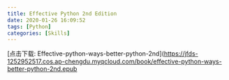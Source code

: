 ```yaml
---
title: Effective Python 2nd Edition
date: 2020-01-26 16:09:52
tags: [Python]
categories: [Skills]
---
```


[点击下载: Effective-python-ways-better-python-2nd](https://jfds-1252952517.cos.ap-chengdu.myqcloud.com/book/effective-python-ways-better-python-2nd.epub